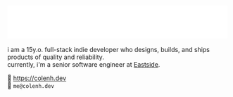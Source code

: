 <img src="https://raw.githubusercontent.com/colenh/colenh/main/wave.svg" alt=":wave: hi, i'm cole" />

i am a 15y.o. full-stack indie developer who designs, builds, and ships products of quality and reliability.  
currently, i'm a senior software engineer at <a href="https://eastsideapp.com">Eastside</a>.

🔗 https://colenh.dev  
📧 `me@colenh.dev`
